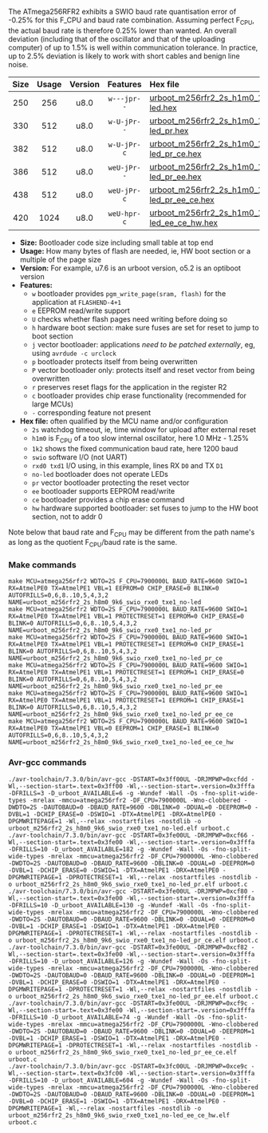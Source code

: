 The ATmega256RFR2 exhibits a SWIO baud rate quantisation error of -0.25% for this F_CPU and baud rate combination. Assuming perfect F<sub>CPU</sub>, the actual baud rate is therefore 0.25% lower than wanted. An overall deviation (including that of the oscillator and that of the uploading computer) of up to 1.5% is well within communication tolerance. In practice, up to 2.5% deviation is likely to work with short cables and benign line noise.

|Size|Usage|Version|Features|Hex file|
|:-:|:-:|:-:|:-:|:--|
|250|256|u8.0|`w---jpr--`|[urboot_m256rfr2_2s_h1m0_1k2_swio_rxe0_txe1_no-led.hex](https://raw.githubusercontent.com/stefanrueger/urboot.hex/main/mcus/atmega256rfr2/watchdog_2_s/internal_oscillator_h-1.25%25/%2B1m000000_hz/%2B%2B%2B1k2_baud/uart0_rxe0_txe1/no-led/urboot_m256rfr2_2s_h1m0_1k2_swio_rxe0_txe1_no-led.hex)|
|330|512|u8.0|`w-U-jPr--`|[urboot_m256rfr2_2s_h1m0_1k2_swio_rxe0_txe1_no-led_pr.hex](https://raw.githubusercontent.com/stefanrueger/urboot.hex/main/mcus/atmega256rfr2/watchdog_2_s/internal_oscillator_h-1.25%25/%2B1m000000_hz/%2B%2B%2B1k2_baud/uart0_rxe0_txe1/no-led/urboot_m256rfr2_2s_h1m0_1k2_swio_rxe0_txe1_no-led_pr.hex)|
|382|512|u8.0|`w-U-jPr-c`|[urboot_m256rfr2_2s_h1m0_1k2_swio_rxe0_txe1_no-led_pr_ce.hex](https://raw.githubusercontent.com/stefanrueger/urboot.hex/main/mcus/atmega256rfr2/watchdog_2_s/internal_oscillator_h-1.25%25/%2B1m000000_hz/%2B%2B%2B1k2_baud/uart0_rxe0_txe1/no-led/urboot_m256rfr2_2s_h1m0_1k2_swio_rxe0_txe1_no-led_pr_ce.hex)|
|386|512|u8.0|`weU-jPr--`|[urboot_m256rfr2_2s_h1m0_1k2_swio_rxe0_txe1_no-led_pr_ee.hex](https://raw.githubusercontent.com/stefanrueger/urboot.hex/main/mcus/atmega256rfr2/watchdog_2_s/internal_oscillator_h-1.25%25/%2B1m000000_hz/%2B%2B%2B1k2_baud/uart0_rxe0_txe1/no-led/urboot_m256rfr2_2s_h1m0_1k2_swio_rxe0_txe1_no-led_pr_ee.hex)|
|438|512|u8.0|`weU-jPr-c`|[urboot_m256rfr2_2s_h1m0_1k2_swio_rxe0_txe1_no-led_pr_ee_ce.hex](https://raw.githubusercontent.com/stefanrueger/urboot.hex/main/mcus/atmega256rfr2/watchdog_2_s/internal_oscillator_h-1.25%25/%2B1m000000_hz/%2B%2B%2B1k2_baud/uart0_rxe0_txe1/no-led/urboot_m256rfr2_2s_h1m0_1k2_swio_rxe0_txe1_no-led_pr_ee_ce.hex)|
|420|1024|u8.0|`weU-hpr-c`|[urboot_m256rfr2_2s_h1m0_1k2_swio_rxe0_txe1_no-led_ee_ce_hw.hex](https://raw.githubusercontent.com/stefanrueger/urboot.hex/main/mcus/atmega256rfr2/watchdog_2_s/internal_oscillator_h-1.25%25/%2B1m000000_hz/%2B%2B%2B1k2_baud/uart0_rxe0_txe1/no-led/urboot_m256rfr2_2s_h1m0_1k2_swio_rxe0_txe1_no-led_ee_ce_hw.hex)|

- **Size:** Bootloader code size including small table at top end
- **Usage:** How many bytes of flash are needed, ie, HW boot section or a multiple of the page size
- **Version:** For example, u7.6 is an urboot version, o5.2 is an optiboot version
- **Features:**
  + `w` bootloader provides `pgm_write_page(sram, flash)` for the application at `FLASHEND-4+1`
  + `e` EEPROM read/write support
  + `U` checks whether flash pages need writing before doing so
  + `h` hardware boot section: make sure fuses are set for reset to jump to boot section
  + `j` vector bootloader: applications *need to be patched externally*, eg, using `avrdude -c urclock`
  + `p` bootloader protects itself from being overwritten
  + `P` vector bootloader only: protects itself and reset vector from being overwritten
  + `r` preserves reset flags for the application in the register R2
  + `c` bootloader provides chip erase functionality (recommended for large MCUs)
  + `-` corresponding feature not present
- **Hex file:** often qualified by the MCU name and/or configuration
  + `2s` watchdog timeout, ie, time window for upload after external reset
  + `h1m0` is F<sub>CPU</sub> of a too slow internal oscillator, here 1.0 MHz - 1.25%
  + `1k2` shows the fixed communication baud rate, here 1200 baud
  + `swio` software I/O (not UART)
  + `rxd0 txd1` I/O using, in this example, lines RX `D0` and TX `D1`
  + `no-led` bootloader does not operate LEDs
  + `pr` vector bootloader protecting the reset vector
  + `ee` bootloader supports EEPROM read/write
  + `ce` bootloader provides a chip erase command
  + `hw` hardware supported bootloader: set fuses to jump to the HW boot section, not to addr 0


Note below that baud rate and F<sub>CPU</sub> may be different from the path name's as long as the quotient F<sub>CPU</sub>/baud rate is the same.

### Make commands
```
make MCU=atmega256rfr2 WDTO=2S F_CPU=7900000L BAUD_RATE=9600 SWIO=1 RX=AtmelPE0 TX=AtmelPE1 VBL=1 EEPROM=0 CHIP_ERASE=0 BLINK=0 AUTOFRILLS=0,6,8..10,5,4,3,2 NAME=urboot_m256rfr2_2s_h8m0_9k6_swio_rxe0_txe1_no-led
make MCU=atmega256rfr2 WDTO=2S F_CPU=7900000L BAUD_RATE=9600 SWIO=1 RX=AtmelPE0 TX=AtmelPE1 VBL=1 PROTECTRESET=1 EEPROM=0 CHIP_ERASE=0 BLINK=0 AUTOFRILLS=0,6,8..10,5,4,3,2 NAME=urboot_m256rfr2_2s_h8m0_9k6_swio_rxe0_txe1_no-led_pr
make MCU=atmega256rfr2 WDTO=2S F_CPU=7900000L BAUD_RATE=9600 SWIO=1 RX=AtmelPE0 TX=AtmelPE1 VBL=1 PROTECTRESET=1 EEPROM=0 CHIP_ERASE=1 BLINK=0 AUTOFRILLS=0,6,8..10,5,4,3,2 NAME=urboot_m256rfr2_2s_h8m0_9k6_swio_rxe0_txe1_no-led_pr_ce
make MCU=atmega256rfr2 WDTO=2S F_CPU=7900000L BAUD_RATE=9600 SWIO=1 RX=AtmelPE0 TX=AtmelPE1 VBL=1 PROTECTRESET=1 EEPROM=1 CHIP_ERASE=0 BLINK=0 AUTOFRILLS=0,6,8..10,5,4,3,2 NAME=urboot_m256rfr2_2s_h8m0_9k6_swio_rxe0_txe1_no-led_pr_ee
make MCU=atmega256rfr2 WDTO=2S F_CPU=7900000L BAUD_RATE=9600 SWIO=1 RX=AtmelPE0 TX=AtmelPE1 VBL=1 PROTECTRESET=1 EEPROM=1 CHIP_ERASE=1 BLINK=0 AUTOFRILLS=0,6,8..10,5,4,3,2 NAME=urboot_m256rfr2_2s_h8m0_9k6_swio_rxe0_txe1_no-led_pr_ee_ce
make MCU=atmega256rfr2 WDTO=2S F_CPU=7900000L BAUD_RATE=9600 SWIO=1 RX=AtmelPE0 TX=AtmelPE1 VBL=0 EEPROM=1 CHIP_ERASE=1 BLINK=0 AUTOFRILLS=0,6,8..10,5,4,3,2 NAME=urboot_m256rfr2_2s_h8m0_9k6_swio_rxe0_txe1_no-led_ee_ce_hw
```

### Avr-gcc commands
```
./avr-toolchain/7.3.0/bin/avr-gcc -DSTART=0x3ff00UL -DRJMPWP=0xcfdd -Wl,--section-start=.text=0x3ff00 -Wl,--section-start=.version=0x3fffa -DFRILLS=3 -D_urboot_AVAILABLE=6 -g -Wundef -Wall -Os -fno-split-wide-types -mrelax -mmcu=atmega256rfr2 -DF_CPU=7900000L -Wno-clobbered -DWDTO=2S -DAUTOBAUD=0 -DBAUD_RATE=9600 -DBLINK=0 -DDUAL=0 -DEEPROM=0 -DVBL=1 -DCHIP_ERASE=0 -DSWIO=1 -DTX=AtmelPE1 -DRX=AtmelPE0 -DPGMWRITEPAGE=1 -Wl,--relax -nostartfiles -nostdlib -o urboot_m256rfr2_2s_h8m0_9k6_swio_rxe0_txe1_no-led.elf urboot.c
./avr-toolchain/7.3.0/bin/avr-gcc -DSTART=0x3fe00UL -DRJMPWP=0xcf66 -Wl,--section-start=.text=0x3fe00 -Wl,--section-start=.version=0x3fffa -DFRILLS=10 -D_urboot_AVAILABLE=182 -g -Wundef -Wall -Os -fno-split-wide-types -mrelax -mmcu=atmega256rfr2 -DF_CPU=7900000L -Wno-clobbered -DWDTO=2S -DAUTOBAUD=0 -DBAUD_RATE=9600 -DBLINK=0 -DDUAL=0 -DEEPROM=0 -DVBL=1 -DCHIP_ERASE=0 -DSWIO=1 -DTX=AtmelPE1 -DRX=AtmelPE0 -DPGMWRITEPAGE=1 -DPROTECTRESET=1 -Wl,--relax -nostartfiles -nostdlib -o urboot_m256rfr2_2s_h8m0_9k6_swio_rxe0_txe1_no-led_pr.elf urboot.c
./avr-toolchain/7.3.0/bin/avr-gcc -DSTART=0x3fe00UL -DRJMPWP=0xcf80 -Wl,--section-start=.text=0x3fe00 -Wl,--section-start=.version=0x3fffa -DFRILLS=10 -D_urboot_AVAILABLE=130 -g -Wundef -Wall -Os -fno-split-wide-types -mrelax -mmcu=atmega256rfr2 -DF_CPU=7900000L -Wno-clobbered -DWDTO=2S -DAUTOBAUD=0 -DBAUD_RATE=9600 -DBLINK=0 -DDUAL=0 -DEEPROM=0 -DVBL=1 -DCHIP_ERASE=1 -DSWIO=1 -DTX=AtmelPE1 -DRX=AtmelPE0 -DPGMWRITEPAGE=1 -DPROTECTRESET=1 -Wl,--relax -nostartfiles -nostdlib -o urboot_m256rfr2_2s_h8m0_9k6_swio_rxe0_txe1_no-led_pr_ce.elf urboot.c
./avr-toolchain/7.3.0/bin/avr-gcc -DSTART=0x3fe00UL -DRJMPWP=0xcf82 -Wl,--section-start=.text=0x3fe00 -Wl,--section-start=.version=0x3fffa -DFRILLS=10 -D_urboot_AVAILABLE=126 -g -Wundef -Wall -Os -fno-split-wide-types -mrelax -mmcu=atmega256rfr2 -DF_CPU=7900000L -Wno-clobbered -DWDTO=2S -DAUTOBAUD=0 -DBAUD_RATE=9600 -DBLINK=0 -DDUAL=0 -DEEPROM=1 -DVBL=1 -DCHIP_ERASE=0 -DSWIO=1 -DTX=AtmelPE1 -DRX=AtmelPE0 -DPGMWRITEPAGE=1 -DPROTECTRESET=1 -Wl,--relax -nostartfiles -nostdlib -o urboot_m256rfr2_2s_h8m0_9k6_swio_rxe0_txe1_no-led_pr_ee.elf urboot.c
./avr-toolchain/7.3.0/bin/avr-gcc -DSTART=0x3fe00UL -DRJMPWP=0xcf9c -Wl,--section-start=.text=0x3fe00 -Wl,--section-start=.version=0x3fffa -DFRILLS=10 -D_urboot_AVAILABLE=74 -g -Wundef -Wall -Os -fno-split-wide-types -mrelax -mmcu=atmega256rfr2 -DF_CPU=7900000L -Wno-clobbered -DWDTO=2S -DAUTOBAUD=0 -DBAUD_RATE=9600 -DBLINK=0 -DDUAL=0 -DEEPROM=1 -DVBL=1 -DCHIP_ERASE=1 -DSWIO=1 -DTX=AtmelPE1 -DRX=AtmelPE0 -DPGMWRITEPAGE=1 -DPROTECTRESET=1 -Wl,--relax -nostartfiles -nostdlib -o urboot_m256rfr2_2s_h8m0_9k6_swio_rxe0_txe1_no-led_pr_ee_ce.elf urboot.c
./avr-toolchain/7.3.0/bin/avr-gcc -DSTART=0x3fc00UL -DRJMPWP=0xce9c -Wl,--section-start=.text=0x3fc00 -Wl,--section-start=.version=0x3fffa -DFRILLS=10 -D_urboot_AVAILABLE=604 -g -Wundef -Wall -Os -fno-split-wide-types -mrelax -mmcu=atmega256rfr2 -DF_CPU=7900000L -Wno-clobbered -DWDTO=2S -DAUTOBAUD=0 -DBAUD_RATE=9600 -DBLINK=0 -DDUAL=0 -DEEPROM=1 -DVBL=0 -DCHIP_ERASE=1 -DSWIO=1 -DTX=AtmelPE1 -DRX=AtmelPE0 -DPGMWRITEPAGE=1 -Wl,--relax -nostartfiles -nostdlib -o urboot_m256rfr2_2s_h8m0_9k6_swio_rxe0_txe1_no-led_ee_ce_hw.elf urboot.c
```

